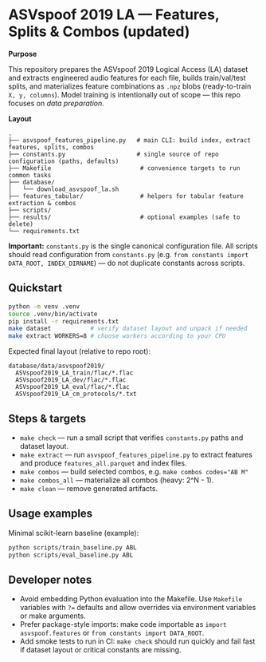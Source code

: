 # ASVspoof 2019 LA — Features, Splits & Combos (updated)

**Purpose**

This repository prepares the ASVspoof 2019 Logical Access (LA) dataset and extracts engineered audio features for each file, builds train/val/test splits, and materializes feature combinations as `.npz` blobs (ready-to-train `X, y, columns`). Model training is intentionally out of scope — this repo focuses on *data preparation*.

**Layout**

```
.
├── asvspoof_features_pipeline.py   # main CLI: build index, extract features, splits, combos
├── constants.py                    # single source of repo configuration (paths, defaults)
├── Makefile                         # convenience targets to run common tasks
├── database/
│   └── download_asvspoof_la.sh
├── features_tabular/                # helpers for tabular feature extraction & combos
├── scripts/
├── results/                         # optional examples (safe to delete)
└── requirements.txt
```

**Important:** `constants.py` is the single canonical configuration file. All scripts should read configuration from `constants.py` (e.g. `from constants import DATA_ROOT, INDEX_DIRNAME`) — do not duplicate constants across scripts.

## Quickstart

```bash
python -m venv .venv
source .venv/bin/activate
pip install -r requirements.txt
make dataset           # verify dataset layout and unpack if needed
make extract WORKERS=8 # choose workers according to your CPU
```

Expected final layout (relative to repo root):

```
database/data/asvspoof2019/
  ASVspoof2019_LA_train/flac/*.flac
  ASVspoof2019_LA_dev/flac/*.flac
  ASVspoof2019_LA_eval/flac/*.flac
  ASVspoof2019_LA_cm_protocols/*.txt
```

## Steps & targets

- `make check` — run a small script that verifies `constants.py` paths and dataset layout.
- `make extract` — run `asvspoof_features_pipeline.py` to extract features and produce `features_all.parquet` and index files.
- `make combos` — build selected combos, e.g. `make combos codes="AB M"`
- `make combos_all` — materialize all combos (heavy: 2^N - 1).
- `make clean` — remove generated artifacts.

## Usage examples

Minimal scikit-learn baseline (example):

```bash
python scripts/train_baseline.py ABL
python scripts/eval_baseline.py ABL
```

## Developer notes

- Avoid embedding Python evaluation into the Makefile. Use `Makefile` variables with `?=` defaults and allow overrides via environment variables or make arguments.
- Prefer package-style imports: make code importable as `import asvspoof.features` or `from constants import DATA_ROOT`.
- Add smoke tests to run in CI: `make check` should run quickly and fail fast if dataset layout or critical constants are missing.
